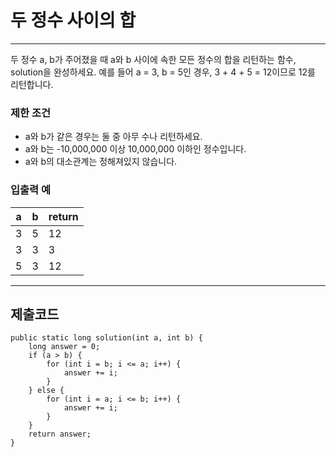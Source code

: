 # 두 정수 사이의 합

---

두 정수 a, b가 주어졌을 때 a와 b 사이에 속한 모든 정수의 합을 리턴하는 함수, solution을 완성하세요.
예를 들어 a = 3, b = 5인 경우, 3 + 4 + 5 = 12이므로 12를 리턴합니다.

### 제한 조건
- a와 b가 같은 경우는 둘 중 아무 수나 리턴하세요.
- a와 b는 -10,000,000 이상 10,000,000 이하인 정수입니다.
- a와 b의 대소관계는 정해져있지 않습니다.

### 입출력 예

| a | b | return |
|---|---|--------|
| 3	| 5 | 12 |
| 3	| 3 | 3 |
| 5	| 3 | 12 |

---

## 제출코드

```
public static long solution(int a, int b) {
    long answer = 0;
    if (a > b) {
        for (int i = b; i <= a; i++) {
            answer += i;
        }
    } else {
        for (int i = a; i <= b; i++) {
            answer += i;
        }
    }
    return answer;
}
```